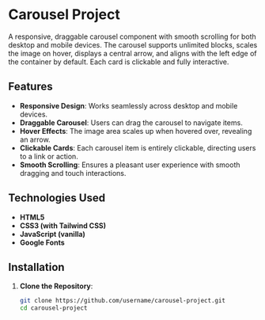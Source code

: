 # Carousel Project

A responsive, draggable carousel component with smooth scrolling for both desktop and mobile devices. The carousel supports unlimited blocks, scales the image on hover, displays a central arrow, and aligns with the left edge of the container by default. Each card is clickable and fully interactive.

## Features

- **Responsive Design**: Works seamlessly across desktop and mobile devices.
- **Draggable Carousel**: Users can drag the carousel to navigate items.
- **Hover Effects**: The image area scales up when hovered over, revealing an arrow.
- **Clickable Cards**: Each carousel item is entirely clickable, directing users to a link or action.
- **Smooth Scrolling**: Ensures a pleasant user experience with smooth dragging and touch interactions.

## Technologies Used

- **HTML5**
- **CSS3 (with Tailwind CSS)**
- **JavaScript (vanilla)**
- **Google Fonts**

## Installation

1. **Clone the Repository**:
   ```bash
   git clone https://github.com/username/carousel-project.git
   cd carousel-project